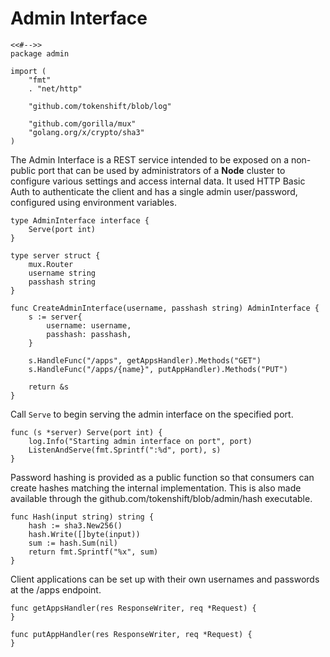 # Admin Interface

	<<#-->>
	package admin

	import (
		"fmt"
		. "net/http"

		"github.com/tokenshift/blob/log"

		"github.com/gorilla/mux"
		"golang.org/x/crypto/sha3"
	)

The Admin Interface is a REST service intended to be exposed on a non-public
port that can be used by administrators of a **Node** cluster to configure
various settings and access internal data. It used HTTP Basic Auth to
authenticate the client and has a single admin user/password, configured using
environment variables.

	type AdminInterface interface {
		Serve(port int)
	}

	type server struct {
		mux.Router
		username string
		passhash string
	}

	func CreateAdminInterface(username, passhash string) AdminInterface {
		s := server{
			username: username,
			passhash: passhash,
		}

		s.HandleFunc("/apps", getAppsHandler).Methods("GET")
		s.HandleFunc("/apps/{name}", putAppHandler).Methods("PUT")

		return &s
	}

Call `Serve` to begin serving the admin interface on the specified port.

	func (s *server) Serve(port int) {
		log.Info("Starting admin interface on port", port)
		ListenAndServe(fmt.Sprintf(":%d", port), s)
	}

Password hashing is provided as a public function so that consumers can create
hashes matching the internal implementation. This is also made available
through the github.com/tokenshift/blob/admin/hash executable.

	func Hash(input string) string {
		hash := sha3.New256()
		hash.Write([]byte(input))
		sum := hash.Sum(nil)
		return fmt.Sprintf("%x", sum)
	}

Client applications can be set up with their own usernames and passwords at the
/apps endpoint.

	func getAppsHandler(res ResponseWriter, req *Request) {
	}

	func putAppHandler(res ResponseWriter, req *Request) {
	}
